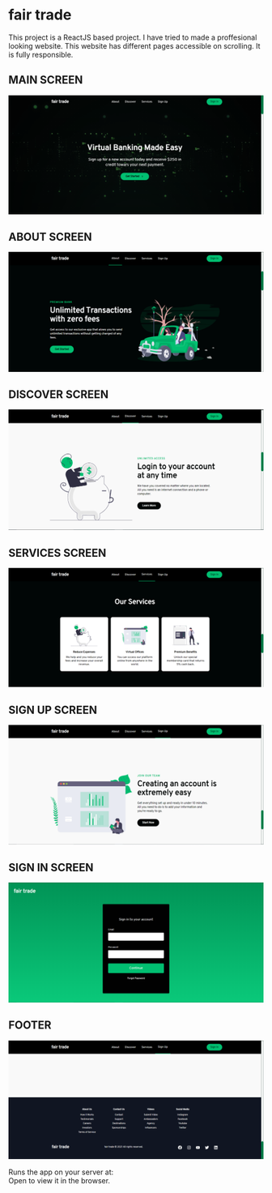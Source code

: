 # fair trade 

This project is a ReactJS based project. I have tried to made a proffesional looking website. This website has different pages accessible on scrolling. It is fully responsible.


## MAIN SCREEN
![Main Screen](/image-readme/main.PNG)



## ABOUT SCREEN 
![About Screen](/image-readme/about.PNG)



## DISCOVER SCREEN 
![Discover Screen](/image-readme/discover.PNG)


## SERVICES SCREEN 
![Services Screen](/image-readme/services.PNG)


## SIGN UP SCREEN 
![Sign Up Screen](/image-readme/signup.PNG)


## SIGN IN SCREEN 
![Sign IN Screen](/image-readme/signin.PNG)


## FOOTER
![FOOTER](/image-readme/footer.PNG)




Runs the app on your server at: <br>
Open []() to view it in the browser.

